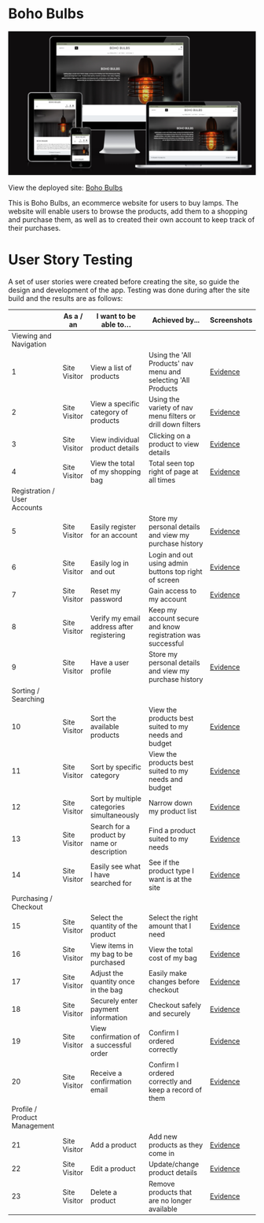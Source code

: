 # Boho Bulbs

![Image showing the Boho Bulbs website on various devices](media/responsive-image.png "Boho Bulbs")

View the deployed site: [Boho Bulbs](https://caravansy-project.herokuapp.com/)

This is Boho Bulbs, an ecommerce website for users to buy lamps. The website will enable users to browse the products, add them to a shopping and purchase them, as well as to created their own account to keep track of their purchases.

# User Story Testing

A set of user stories were created before creating the site, so guide the design and development of the app. Testing was done during after the site build and the results are as follows:

| | As a / an | I want to be able to… | Achieved by...  | Screenshots |
|----|----|----|----| ---- |
| Viewing and Navigation |   |   |   |
| 1 | Site Visitor | View a list of products                   | Using the 'All Products' nav menu and selecting 'All Products       | [Evidence](media/all-products.png ) |
| 2 | Site Visitor | View a specific category of products      | Using the variety of nav menu filters or drill down filters         | [Evidence](media/filters.png )      |
| 3 | Site Visitor | View individual product details           | Clicking on a product to view details                               | [Evidence](media/individual-product.png )      |
| 4 | Site Visitor | View the total of my shopping bag         | Total seen top right of page at all times                           | [Evidence](media/bag-total.png )    |
| Registration / User Accounts |   |   |   |
| 5 | Site Visitor | Easily register for an account            | Store my personal details and view my purchase history              | [Evidence](media/profile-evidence.png )    |
| 6 | Site Visitor | Easily log in and out                     | Login and out using admin buttons top right of screen               | [Evidence](media/login-out.png )    |
| 7 | Site Visitor | Reset my password                         | Gain access to my account                                           | [Evidence](media/forgot-password.png )    |
| 8 | Site Visitor | Verify my email address after registering | Keep my account secure and know registration was successful         | |
| 9 | Site Visitor | Have a user profile                       | Store my personal details and view my purchase history              | [Evidence](media/profile-evidence.png )    ||
| Sorting / Searching |   |   |   |
| 10 | Site Visitor | Sort the available products               | View the products best suited to my needs and budget                | [Evidence](media/filters.png )      |
| 11 | Site Visitor | Sort by specific category                 | View the products best suited to my needs and budget                | [Evidence](media/filters.png )      |
| 12 | Site Visitor | Sort by multiple categories simultaneously| Narrow down my product list                                         | [Evidence](media/filters.png )      |
| 13 | Site Visitor | Search for a product by name or description| Find a product suited to my needs                                  | [Evidence](media/search-soft.png )  |
| 14 | Site Visitor | Easily see what I have searched for       | See if the product type I want is at the site                       | [Evidence](media/search-soft.png )  |
| Purchasing / Checkout |   |   |   |
| 15 | Site Visitor | Select the quantity of the product        | Select the right amount that I need                                 | [Evidence](media/individual-product.png )      |
| 16 | Site Visitor | View items in my bag to be purchased      | View the total cost of my bag                                       | [Evidence](media/shopping-bag-evidence.png )  |
| 17 | Site Visitor | Adjust the quantity once in the bag       | Easily make changes before checkout                                 | [Evidence](media/shopping-bag-evidence.png )  |
| 18 | Site Visitor | Securely enter payment information        | Checkout safely and securely                                        | [Evidence](media/checkout-evidence.png )  |
| 19 | Site Visitor | View confirmation of a successful order   | Confirm I ordered correctly                                         | [Evidence](media/checkout-success-evidence.png )  |
| 20 | Site Visitor | Receive a confirmation email              | Confirm I ordered correctly and keep a record of them               | [Evidence](media/checkout-email-confirmation.png )  |
| Profile / Product Management |   |   |   |
| 21 | Site Visitor | Add a product                             | Add new products as they come in                                    | [Evidence](media/add-product-evidence.png )  |
| 22 | Site Visitor | Edit a product                            | Update/change product details                                       | [Evidence](media/edit-product-evidence.png )  |
| 23 | Site Visitor | Delete a product                          | Remove products that are no longer available                        | [Evidence](media/delete-product-evidence.png )  |